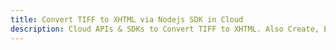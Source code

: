 ---title: Convert TIFF to XHTML via Nodejs SDK in Clouddescription: Cloud APIs & SDKs to Convert TIFF to XHTML. Also Create, Edit & Render Microsoft Word & OpenOffice documents in the Cloud.---